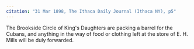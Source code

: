 ```yaml
---
citation: "31 Mar 1898, The Ithaca Daily Journal (Ithaca NY), p5"
---
```


The Brookside Circle of King's Daughters are packing a barrel for the Cubans, and anything in the way of food or clothing left at the store of E. H. Mills will be duly forwarded. 


